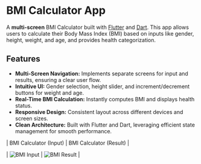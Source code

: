 # BMI Calculator App

A **multi-screen** BMI Calculator built with [Flutter](https://flutter.dev/) and [Dart](https://dart.dev/). This app allows users to calculate their Body Mass Index (BMI) based on inputs like gender, height, weight, and age, and provides health categorization.

## Features

- **Multi-Screen Navigation:** Implements separate screens for input and results, ensuring a clear user flow.
- **Intuitive UI:** Gender selection, height slider, and increment/decrement buttons for weight and age.
- **Real-Time BMI Calculation:** Instantly computes BMI and displays health status.
- **Responsive Design:** Consistent layout across different devices and screen sizes.
- **Clean Architecture:** Built with Flutter and Dart, leveraging efficient state management for smooth performance.

| BMI Calculator (Input) | BMI Calculator (Result) |

| ![BMI Input](![bmi_input](https://github.com/user-attachments/assets/5c392133-1e59-4785-972b-61156f34b3ea)
) | ![BMI Result](![bmi_result](https://github.com/user-attachments/assets/71e33df2-7b31-424b-b69e-841f6cbe4ff5)
) |

